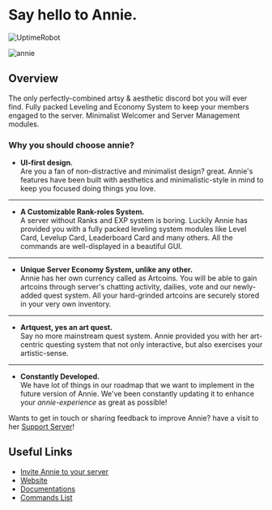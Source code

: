 # Say hello to **Annie.**

![UptimeRobot](https://img.shields.io/uptimerobot/ratio/m792603658-7e50ae6bb7f048a0435792d8)

![annie](https://i.ibb.co/YpzBxS5/anniebanner.png)

## Overview

The only perfectly-combined artsy & aesthetic discord bot you will ever find. Fully packed Leveling and Economy System to keep your members engaged to the server. Minimalist Welcomer and Server Management modules.

### Why you should choose annie?

* **UI-first design.**  
Are you a fan of non-distractive and minimalist design? great. Annie's features have been built with aesthetics and minimalistic-style in mind to keep you focused doing things you love.

* **   

* **A Customizable Rank-roles System.**  
A server without Ranks and EXP system is boring. Luckily Annie has provided you with a fully packed leveling system modules like Level Card, Levelup Card, Leaderboard Card and many others. All the commands are well-displayed in a beautiful GUI.

* **  

* **Unique Server Economy System, unlike any other.**    
Annie has her own currency called as Artcoins. You will be able to gain artcoins through server's chatting activity, dailies, vote and our newly-added quest system. All your hard-grinded artcoins are securely stored in your very own inventory. 

* **  

* **Artquest, yes an art quest.**  
Say no more mainstream quest system. Annie provided you with her art-centric questing system that not only interactive, but also exercises your artistic-sense.

* **  

* **Constantly Developed.**  
We have lot of things in our roadmap that we want to implement in the future version of Annie. We've been constantly updating it to enhance your *annie-experience* as great as possible!

Wants to get in touch or sharing feedback to improve Annie? have a visit to her [Support Server](https://discord.gg/7nDes9P)!

## Useful Links

* [Invite Annie to your server](https://discord.com/oauth2/authorize?client_id=501461775821176832&permissions=268823638&scope=bot)
* [Website](https://anniediscord.github.io/)
* [Documentations](https://github.com/klerikdust/anniediscord/wiki)
* [Commands List](https://github.com/klerikdust/anniediscord/wiki/Commands)

